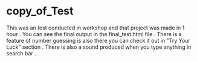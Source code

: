 # copy_of_Test
This was an test conducted in workshop and that project was made in 1 hour .
You can see the final output in the final_test.html file . 
There is a feature of number guessing is also there you can check it out in "Try Your Luck" section .
There is also a sound produced when you type anything in search bar .
